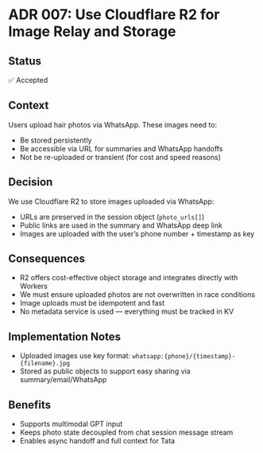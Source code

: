 # ADR 007: Use Cloudflare R2 for Image Relay and Storage

## Status

✅ Accepted

## Context

Users upload hair photos via WhatsApp. These images need to:

- Be stored persistently
- Be accessible via URL for summaries and WhatsApp handoffs
- Not be re-uploaded or transient (for cost and speed reasons)

## Decision

We use Cloudflare R2 to store images uploaded via WhatsApp:

- URLs are preserved in the session object (`photo_urls[]`)
- Public links are used in the summary and WhatsApp deep link
- Images are uploaded with the user’s phone number + timestamp as key

## Consequences

- R2 offers cost-effective object storage and integrates directly with Workers
- We must ensure uploaded photos are not overwritten in race conditions
- Image uploads must be idempotent and fast
- No metadata service is used — everything must be tracked in KV

## Implementation Notes

- Uploaded images use key format: `whatsapp:{phone}/{timestamp}-{filename}.jpg`
- Stored as public objects to support easy sharing via summary/email/WhatsApp

## Benefits

- Supports multimodal GPT input
- Keeps photo state decoupled from chat session message stream
- Enables async handoff and full context for Tata
